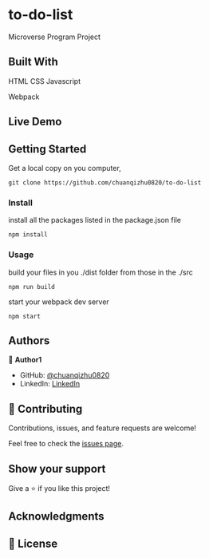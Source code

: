 # to-do-list
Microverse Program Project


## Built With

HTML CSS Javascript

Webpack

## Live Demo


## Getting Started

Get a local copy on you computer, 

```
git clone https://github.com/chuanqizhu0820/to-do-list
```

<!-- ### Prerequisites -->

<!-- ### Setup -->

### Install
install all the packages listed in the package.json file
```
npm install
```

### Usage
build your files in you ./dist folder from those in the ./src
```
npm run build
```
start your webpack dev server
```
npm start
```

<!-- ### Run tests

### Deployment -->

## Authors

👤 **Author1**

- GitHub: [@chuanqizhu0820](https://github.com/chuanqizhu0820)
- LinkedIn: [LinkedIn](https://www.linkedin.com/in/chuanqi-zhu-117b11210/)

## 🤝 Contributing

Contributions, issues, and feature requests are welcome!

Feel free to check the [issues page](../../issues/).

## Show your support

Give a ⭐️ if you like this project!

## Acknowledgments

## 📝 License
